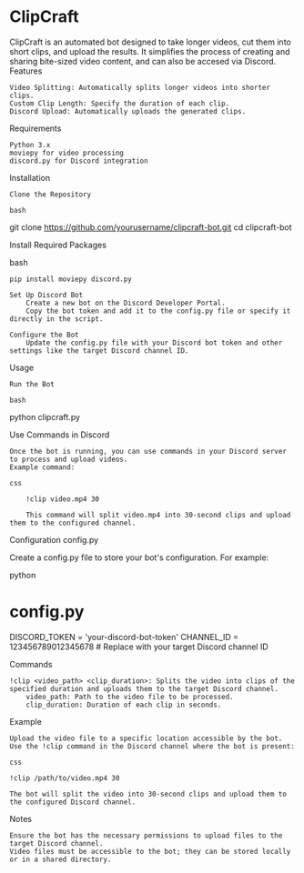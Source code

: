 # ClipCraft

ClipCraft is an automated bot designed to take longer videos, cut them into short clips, and upload the results. It simplifies the process of creating and sharing bite-sized video content, and can also be accesed via Discord.
Features

    Video Splitting: Automatically splits longer videos into shorter clips.
    Custom Clip Length: Specify the duration of each clip.
    Discord Upload: Automatically uploads the generated clips.

Requirements

    Python 3.x
    moviepy for video processing
    discord.py for Discord integration

Installation

    Clone the Repository

    bash

git clone https://github.com/yourusername/clipcraft-bot.git
cd clipcraft-bot

Install Required Packages

bash

    pip install moviepy discord.py

    Set Up Discord Bot
        Create a new bot on the Discord Developer Portal.
        Copy the bot token and add it to the config.py file or specify it directly in the script.

    Configure the Bot
        Update the config.py file with your Discord bot token and other settings like the target Discord channel ID.

Usage

    Run the Bot

    bash

python clipcraft.py

Use Commands in Discord

    Once the bot is running, you can use commands in your Discord server to process and upload videos.
    Example command:

    css

        !clip video.mp4 30

        This command will split video.mp4 into 30-second clips and upload them to the configured channel.

Configuration
config.py

Create a config.py file to store your bot's configuration. For example:

python

# config.py
DISCORD_TOKEN = 'your-discord-bot-token'
CHANNEL_ID = 123456789012345678  # Replace with your target Discord channel ID

Commands

    !clip <video_path> <clip_duration>: Splits the video into clips of the specified duration and uploads them to the target Discord channel.
        video_path: Path to the video file to be processed.
        clip_duration: Duration of each clip in seconds.

Example

    Upload the video file to a specific location accessible by the bot.
    Use the !clip command in the Discord channel where the bot is present:

    css

    !clip /path/to/video.mp4 30

    The bot will split the video into 30-second clips and upload them to the configured Discord channel.

Notes

    Ensure the bot has the necessary permissions to upload files to the target Discord channel.
    Video files must be accessible to the bot; they can be stored locally or in a shared directory.